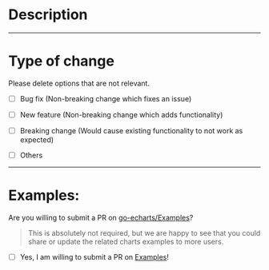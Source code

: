 

<!-- Thanks for you contribution !!! -->

# Description


<!-- Please include a summary of the change or which issue is fixed. Please also include relevant motivation and context.
List any dependencies/documents that are required for this change is a plus.

Fixes # (issue)
-->

---
# Type of change

Please delete options that are not relevant.

- [ ] Bug fix (Non-breaking change which fixes an issue)
- [ ] New feature (Non-breaking change which adds functionality)
- [ ] Breaking change (Would cause existing functionality to not work as expected)
- [ ] Others


---
# Examples:
Are you willing to submit a PR on [go-echarts/Examples](https://github.com/go-echarts/examples)?
> This is absolutely not required, but we are happy to see that you could share or update the related
charts examples to more users.

- [ ] Yes, I am willing to submit a PR on [Examples](https://github.com/go-echarts/examples)!

<!-- The related PRs in Example : -->


